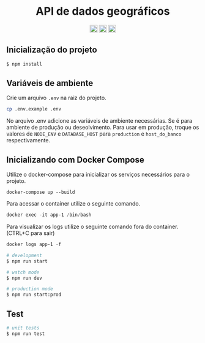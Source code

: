 <h1 align="center">API de dados geográficos</h1>

<p align="center">
<img src="https://static-00.iconduck.com/assets.00/nestjs-icon-2048x2040-3rrvcej8.png" width="20px" alt="nestjs">
<img src="https://static-00.iconduck.com/assets.00/typescript-icon-icon-1024x1024-vh3pfez8.png" width="20px" alt="typescript">
<img src="https://cdn-icons-png.flaticon.com/512/5968/5968342.png" width="20px" alt="postgres">
</p>

## Inicialização do projeto

```bash
$ npm install
```

## Variáveis de ambiente

Crie um arquivo `.env` na raiz do projeto.

```bash
cp .env.example .env
```
No arquivo .env adicione as variáveis de ambiente necessárias. Se é para ambiente de produção ou deseolvimento. Para usar em produção, troque os valores de `NODE_ENV` e `DATABASE_HOST` para `production` e `host_do_banco` respectivamente.

## Inicializando com Docker Compose

Utilize o docker-compose para inicializar os serviços necessários para o projeto.
````
docker-compose up --build
````

Para acessar o container utilize o seguinte comando.
```powershell
docker exec -it app-1 /bin/bash
```

Para visualizar os logs utilize o seguinte comando fora do container. (CTRL+C para sair)
```powershell
docker logs app-1 -f
```

```bash
# development
$ npm run start

# watch mode
$ npm run dev

# production mode
$ npm run start:prod
```

## Test

```bash
# unit tests
$ npm run test




